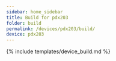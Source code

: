 ```yaml
---
sidebar: home_sidebar
title: Build for pdx203
folder: build
permalink: /devices/pdx203/build/
device: pdx203
---
```

{% include templates/device_build.md %}
